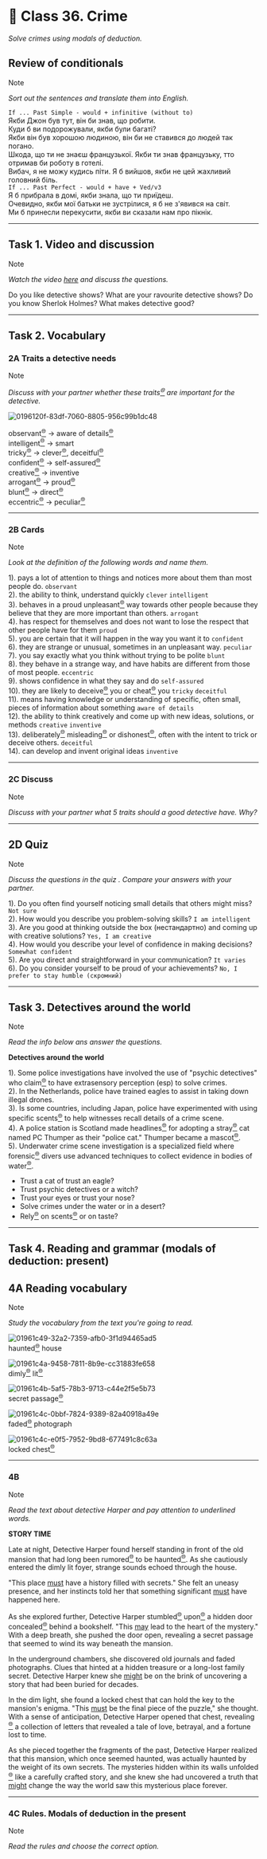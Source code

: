 ﻿# 📗 Class 36. Crime
*Solve crimes using modals of deduction.* 

## Review of conditionals
> [!NOTE]  
> *Sort out the sentences and translate them into English.*  

`If ... Past Simple - would + infinitive (without to) `  
Якби Джон був тут, він би знав, що робити.  
Куди б ви подорожували, якби були багаті?  
Якби він був хорошою людиною, він би не ставився до людей так погано.  
Шкода, що ти не знаєш французької. Якби ти знав французьку, тто отримав би роботу в готелі.  
Вибач, я не можу кудись піти. Я б вийшов, якби не цей жахливий головний біль.  
`If ... Past Perfect - would + have + Ved/v3`  
Я б прибрала в домі, якби знала, що ти приїдеш.  
Очевидно, якби мої батьки не зустрілися, я б не з'явився на світ.  
Ми б принесли перекусити, якби ви сказали нам про пікнік.  

---

## Task 1. Video and discussion
> [!NOTE]  
> *Watch the video [here](https://www.tiktok.com/@groovy.smoothy/video/7250499642012552475?_r=1&_t=8k7oV2EKxoz) and discuss the questions.*  

Do you like detective shows?
What are your ravourite detective shows?
Do you know Sherlok Holmes?
What makes detective good?

---

## Task 2. Vocabulary
### 2A Traits a detective needs
> [!NOTE]  
> *Discuss with your partner whether these traits[<sup>🌐</sup>](# "trait [трет] — риса, особливість 🌐 Honesty and kindness are important personality traits. 🛠️ noun") are important for the detective.*

![0196120f-83df-7060-8805-956c99b1dc48](./img/0196120f-83df-7060-8805-956c99b1dc48.png)

observant[<sup>🌐</sup>](# "observant [обзервент] — спостережливий 🌐 She's very observant and notices even the smallest details. 🛠️ adjective") → aware of details[<sup>🌐</sup>](# "aware [евеер] — обізнаний щодо деталей 🌐 He is always aware of details when reviewing contracts. 🛠️ adjective phrase")  
intelligent[<sup>🌐</sup>](# "intelligent [інтеліджент] — розумний 🌐 She's one of the most intelligent students in the class. 🛠️ adjective") → smart  
tricky[<sup>🌐</sup>](# "tricky [трікі] — хитрий, складний 🌐 This puzzle is really tricky to solve. 🛠️ adjective") → clever[<sup>🌐</sup>](# "clever [клевер] — кмітливий, розумний 🌐 That was a clever solution to the problem. 🛠️ adjective"), deceitful[<sup>🌐</sup>](# "deceitful [десітфул] — брехливий, оманливий 🌐 He was caught being deceitful about his past. 🛠️ adjective")  
confident[<sup>🌐</sup>](# "confident [конфідент] — впевнений 🌐 She felt confident before the interview. 🛠️ adjective") → self-assured[<sup>🌐</sup>](# "self-assured [селф ешу́рд] — самовпевнений, упевнений у собі 🌐 He gave a self-assured presentation in front of the whole team. 🛠️ adjective")  
creative[<sup>🌐</sup>](# "creative [кріейтив] — творчий, креативний 🌐 She's a creative designer with unique ideas. 🛠️ adjective") → inventive  
arrogant[<sup>🌐</sup>](# "arrogant [арогант] — пихатий, зарозумілий 🌐 He sounded arrogant during the meeting. 🛠️ adjective") → proud[<sup>🌐</sup>](# "proud [прауд] — гордий 🌐 She was proud of her accomplishments. 🛠️ adjective")  
blunt[<sup>🌐</sup>](# "blunt [блант] — прямолінійний, різкий; тупий 🌐 He was too blunt when he gave his opinion. 🛠️ adjective") → direct[<sup>🌐</sup>](# "direct [дайрект] — прямий, відвертий 🌐 She gave a direct answer to the question. 🛠️ adjective")  
eccentric[<sup>🌐</sup>](# "eccentric [ексентрік] — дивакуватий, ексцентричний 🌐 His eccentric behavior made him stand out in the crowd. 🛠️ adjective") → peculiar[<sup>🌐</sup>](# "peculiar [пік'юлієр] — своєрідний, дивний 🌐 There's something peculiar about his accent. 🛠️ adjective")  

---

### 2B Cards
> [!NOTE]  
> *Look at the definition of the following words and name them.*  

1). pays a lot of attention to things and notices more about them than most people do. `observant`  
2). the ability to think, understand quickly `clever` `intelligent`  
3). behaves in a proud unpleasant[<sup>🌐</sup>](# "unpleasant [анплезент] — неприємний 🌐 He had an unpleasant experience at the restaurant. 🛠️ adjective") way towards other people because they believe that they are more important than others. `arrogant`   
4). has respect for themselves and does not want to lose the respect that other people have for them `proud`  
5). you are certain that it will happen in the way you want it to `confident`  
6). they are strange or unusual, sometimes in an unpleasant way. `peculiar`  
7). you say exactly what you think without trying to be polite `blunt`  
8). they behave in a strange way, and have habits are different from those of most people. `eccentric`  
9). shows confidence in what they say and do `self-assured`  
10). they are likely to deceive[<sup>🌐</sup>](# "deceive [десів] — обманювати 🌐 He tried to deceive everyone with his lies. 🛠️ verb") you or cheat[<sup>🌐</sup>](# "cheat [чіт] — обдурювати, шахраювати 🌐 He was caught trying to cheat on the exam. 🛠️ verb") you `tricky` `deceitful`  
11). means having knowledge or understanding of specific, often small, pieces of information about something `aware of details`  
12). the ability to think creatively and come up with new ideas, solutions, or methods `creative` `inventive`  
13). deliberately[<sup>🌐</sup>](# "deliberately [делібретлі] — навмисно, свідомо 🌐 She deliberately ignored his message. 🛠️ adverb") misleading[<sup>🌐</sup>](# "misleading [міслі́дінг] — оманливий, що вводить в оману 🌐 The advertisement was misleading and caused confusion. 🛠️ adjective") or dishonest[<sup>🌐</sup>](# "dishonest [дісонист] — нечесний, брехливий 🌐 It was dishonest of him to lie about the money. 🛠️ adjective"), often with the intent to trick or deceive others. `deceitful`  
14). can develop and invent original ideas `inventive`   

---

### 2С Discuss
> [!NOTE]  
> *Discuss with your partner what 5 traits should a good detective have. Why?* 

---

## 2D Quiz
> [!NOTE]  
> *Discuss the questions in  the quiz . Compare your answers with your partner.* 

1). Do you often find yourself noticing small details that others might miss? `Not sure`  
2). How would you describe you problem-solving skills? `I am intelligent`  
3). Are you good at thinking outside the box (нестандартно) and coming up with creative solutions? `Yes, I am creative`  
4). How would you describe your level of confidence in making decisions? `Somewhat confident`  
5). Are you direct and straightforward in your communication? `It varies`  
6). Do you consider yourself to be proud of your achievements? `No, I prefer to stay humble (скромний)`  

---

## Task 3. Detectives around the world
> [!NOTE]  
> *Read the info below ans answer the questions.*  

**Detectives around the world**

1). Some police investigations have involved the use of "psychic detectives" who claim[<sup>🌐</sup>](# "claim [клейм] — стверджувати, вимагати; заява, претензія 🌐 She claimed she had seen a UFO. 🛠️ verb, noun") to have extrasensory perception (esp) to solve crimes.  
2). In the Netherlands, police have trained eagles to assist in taking down illegal drones.  
3). Is some countries, including Japan, police have experimented with using specific scents[<sup>🌐</sup>](# "scent [сент] — аромати, запахи 🌐 The garden was filled with the sweet scents of blooming flowers. 🛠️ noun (plural)") to help witnesses recall details of a crime scene.  
4). A police station is Scotland made headlines[<sup>🌐</sup>](# "headline [хедлайн] — заголовки 🌐 The scandal made headlines around the world. 🛠️ noun (plural)") for adopting a stray[<sup>🌐</sup>](# "stray [стрей] — бездомний, заблукати, випадковий 🌐 A stray dog followed me home. 🛠️ adjective, verb, noun") cat named PC Thumper as their "police cat." Thumper became a mascot[<sup>🌐</sup>](# "mascot [маскот] — талісман 🌐 The team’s mascot entertained the crowd during halftime. 🛠️ noun").  
5). Underwater crime scene investigation is a specialized field where forensic[<sup>🌐</sup>](# "forensic [форенсік] — судовий, криміналістичний 🌐 The police used forensic evidence to solve the case. 🛠️ adjective") divers use advanced techniques  to collect evidence in bodies of water[<sup>🌐</sup>](# "body of water [боді ов вотер] — водойма 🌐 Lakes, rivers, and oceans are all bodies of water. 🛠️ noun phrase (plural)").

- Trust a cat of trust an eagle?  
- Trust psychic detectives or a witch?  
- Trust your eyes or trust your nose?  
- Solve crimes under the water or in a desert?  
- Rely[<sup>🌐</sup>](# "rely [ріла́й] — покладатися, довіряти 🌐 You can always rely on her in difficult situations. 🛠️ verb") on scents[<sup>🌐</sup>](# "scent [сент] — аромати, запахи 🌐 The garden was filled with the sweet scents of blooming flowers. 🛠️ noun (plural)") or on taste?  

---

## Task 4. Reading and grammar (modals of deduction: present)
## 4A Reading vocabulary
> [!NOTE]  
> *Study the vocabulary from the text you're going to read.*  

![01961c49-32a2-7359-afb0-3f1d94465ad5](./img/01961c49-32a2-7359-afb0-3f1d94465ad5.png)  
haunted[<sup>🌐</sup>](# "haunt [хонтід] — населений привидами, переслідуваний 🌐 They say the old castle is haunted by ghosts. 🛠️ adjective") house  

![01961c4a-9458-7811-8b9e-cc31883fe658](./img/01961c4a-9458-7811-8b9e-cc31883fe658.png)  
dimly[<sup>🌐</sup>](# "dimly [дімлі] — тьмяно, слабо 🌐 The room was dimly lit by a single candle. 🛠️ adverb") lit[<sup>🌐</sup>](# "light [літ] — освітлений, запалений 🌐 The hallway was lit by small ceiling lights. 🛠️ adjective (past participle of 'light')")  

![01961c4b-5af5-78b3-9713-c44e2f5e5b73](./img/01961c4b-5af5-78b3-9713-c44e2f5e5b73.png)  
secret passage[<sup>🌐</sup>](# "passage [пасідж] — прохід, уривок, коридор 🌐 The narrow passage led to a hidden room. 🛠️ noun")

![01961c4c-0bbf-7824-9389-82a40918a49e](./img/01961c4c-0bbf-7824-9389-82a40918a49e.png)  
faded[<sup>🌐</sup>](# "fade [фейдед] — вицвілий, зниклий 🌐 The colors of the old photo had faded over time. 🛠️ adjective (past participle of 'fade')") photograph  

![01961c4c-e0f5-7952-9bd8-677491c8c63a](./img/01961c4c-e0f5-7952-9bd8-677491c8c63a.png)  
locked chest[<sup>🌐</sup>](# "chest [чест] — скриня, груди 🌐 He opened the wooden chest to reveal the treasure. 🛠️ noun")

---

### 4B
> [!NOTE]  
> *Read the text about  detective Harper and pay attention to underlined words.* 

**STORY TIME**

Late at night, Detective Harper found herself standing in front of the old mansion that had long been rumored[<sup>🌐</sup>](# "rumor [румерд] — за чутками, пліткували 🌐 The house is rumored to be haunted. 🛠️ adjective (past participle of 'rumor')") to be haunted[<sup>🌐</sup>](# "haunt [хонтід] — населений привидами, переслідуваний 🌐 They say the old mansion is haunted by spirits. 🛠️ adjective"). As she cautiously entered the dimly lit foyer, strange sounds echoed through the house.  

"This place <ins>must</ins> have a history filled with secrets." She felt an uneasy presence, and her instincts told her that something significant <ins>must</ins> have happened here.  

As she explored further, Detective Harper stumbled[<sup>🌐</sup>](# "stumble [стамблд] — спіткнувся, натрапив 🌐 He stumbled on a rock while walking in the dark. 🛠️ verb (past tense of 'stumble')") upon[<sup>🌐</sup>](# "upon [апон] — на, після, з моменту 🌐 Upon entering the room, she felt a sudden chill. 🛠️ preposition") a hidden door concealed[<sup>🌐</sup>](# "conceal [консі́лд] — прихований, замаскований 🌐 The door was concealed behind a curtain. 🛠️ adjective (past participle of 'conceal')") behind a bookshelf. "This <ins>may</ins> lead to the heart of the mystery." With a deep breath, she pushed the door open, revealing a secret passage that seemed to wind its way beneath the mansion.  

In the underground chambers, she discovered old journals and faded photographs. Clues that hinted at a hidden treasure or a long-lost family secret. Detective Harper knew she <ins>might</ins> be on the brink of uncovering a story that had been buried for decades.  

In the dim light, she found a locked chest that can hold the key to the mansion's enigma. "This <ins>must</ins> be the final piece of the puzzle," she thought. With a sense of anticipation, Detective Harper opened that chest, revealing[<sup>🌐</sup>](# "reveal [ріві́лінг] — викривальний, що показує; відвертий 🌐 Her expression was quite revealing of her true feelings. 🛠️ adjective") a collection of letters that revealed a tale of love, betrayal, and a fortune lost to time.  

As she pieced together the fragments of the past, Detective Harper realized that this mansion, which once seemed haunted, was actually haunted by the weight of its own secrets. The mysteries hidden within its walls unfolded[<sup>🌐</sup>](# "unfold [анфо́лдед] — розгорнувся, відкрився 🌐 A surprising story unfolded before our eyes. 🛠️ verb (past tense of 'unfold')") like a carefully crafted story, and she knew she had uncovered a truth that <ins>might</ins> change the way the world saw this mysterious place forever.

---

### 4C Rules. Modals of deduction in the present
> [!NOTE]  
> *Read the rules and choose the correct option.*  

